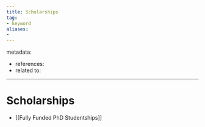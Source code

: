 ```yaml
---
title: Scholarships
tag:
- keyword
aliases:
- 
---
```


metadata:
- references:
- related to:

---

# Scholarships

- [[Fully Funded PhD Studentships]]